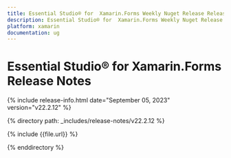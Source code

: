 ```yaml
---
title: Essential Studio® for  Xamarin.Forms Weekly Nuget Release Release Notes  
description: Essential Studio® for  Xamarin.Forms Weekly Nuget Release Release Notes  
platform: xamarin
documentation: ug
---
```


# Essential Studio® for  Xamarin.Forms  Release Notes  

{% include release-info.html date="September 05, 2023"  version="v22.2.12" %} 

{% directory path: _includes/release-notes/v22.2.12 %}

{% include {{file.url}} %}

{% enddirectory %}